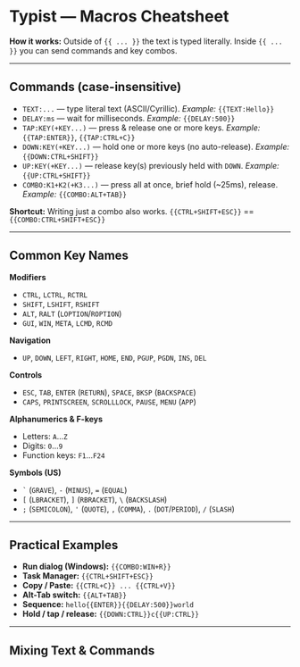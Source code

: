 # Typist — Macros Cheatsheet

**How it works:** Outside of `{{ ... }}` the text is typed literally.
Inside `{{ ... }}` you can send commands and key combos.

---

## Commands (case-insensitive)

- `TEXT:...` — type literal text (ASCII/Cyrillic).
  _Example:_ `{{TEXT:Hello}}`
- `DELAY:ms` — wait for milliseconds.
  _Example:_ `{{DELAY:500}}`
- `TAP:KEY(+KEY...)` — press & release one or more keys.
  _Example:_ `{{TAP:ENTER}}`, `{{TAP:CTRL+C}}`
- `DOWN:KEY(+KEY...)` — hold one or more keys (no auto-release).
  _Example:_ `{{DOWN:CTRL+SHIFT}}`
- `UP:KEY(+KEY...)` — release key(s) previously held with `DOWN`.
  _Example:_ `{{UP:CTRL+SHIFT}}`
- `COMBO:K1+K2(+K3...)` — press all at once, brief hold (~25ms), release.
  _Example:_ `{{COMBO:ALT+TAB}}`

**Shortcut:** Writing just a combo also works.
`{{CTRL+SHIFT+ESC}}` == `{{COMBO:CTRL+SHIFT+ESC}}`

---

## Common Key Names

**Modifiers**
- `CTRL`, `LCTRL`, `RCTRL`
- `SHIFT`, `LSHIFT`, `RSHIFT`
- `ALT`, `RALT` (`LOPTION`/`ROPTION`)
- `GUI`, `WIN`, `META`, `LCMD`, `RCMD`

**Navigation**
- `UP`, `DOWN`, `LEFT`, `RIGHT`, `HOME`, `END`, `PGUP`, `PGDN`, `INS`, `DEL`

**Controls**
- `ESC`, `TAB`, `ENTER` (`RETURN`), `SPACE`, `BKSP` (`BACKSPACE`)
- `CAPS`, `PRINTSCREEN`, `SCROLLLOCK`, `PAUSE`, `MENU` (`APP`)

**Alphanumerics & F-keys**
- Letters: `A`…`Z`
- Digits: `0`…`9`
- Function keys: `F1`…`F24`

**Symbols (US)**
- `` ` `` (`GRAVE`), `-` (`MINUS`), `=` (`EQUAL`)
- `[` (`LBRACKET`), `]` (`RBRACKET`), `\` (`BACKSLASH`)
- `;` (`SEMICOLON`), `'` (`QUOTE`), `,` (`COMMA`), `.` (`DOT`/`PERIOD`), `/` (`SLASH`)

---

## Practical Examples

- **Run dialog (Windows):** `{{COMBO:WIN+R}}`
- **Task Manager:** `{{CTRL+SHIFT+ESC}}`
- **Copy / Paste:** `{{CTRL+C}} ... {{CTRL+V}}`
- **Alt-Tab switch:** `{{ALT+TAB}}`
- **Sequence:** `hello{{ENTER}}{{DELAY:500}}world`
- **Hold / tap / release:** `{{DOWN:CTRL}}c{{UP:CTRL}}`

---

## Mixing Text & Commands